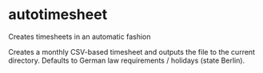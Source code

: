 # autotimesheet
Creates timesheets in an automatic fashion

Creates a monthly CSV-based timesheet and outputs the file to the current directory.
Defaults to German law requirements / holidays (state Berlin).
